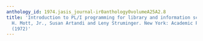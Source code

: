 ```yaml
---
anthology_id: 1974.jasis_journal-ir0anthology0volumeA25A2.8
title: 'Introduction to PL/I programming for library and information science. Thomas
  H. Mott, Jr., Susan Artandi and Leny Struminger. New York: Academic Press, 231 ppl
  (1972)'
---
```

